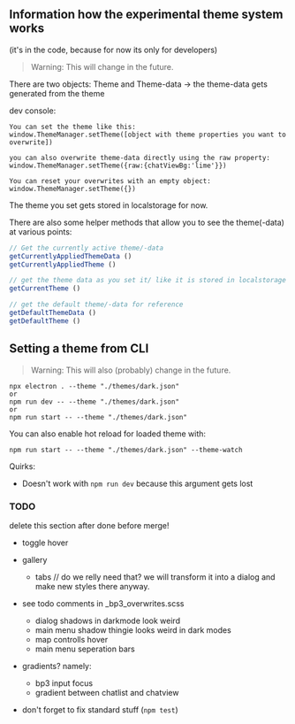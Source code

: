 ## Information how the experimental theme system works
(it's in the code, because for now its only for developers)
> Warning: This will change in the future.


There are two objects: Theme and Theme-data -> the theme-data gets generated from the theme


dev console:
```
You can set the theme like this:
window.ThemeManager.setTheme([object with theme properties you want to overwrite])

you can also overwrite theme-data directly using the raw property:
window.ThemeManager.setTheme({raw:{chatViewBg:'lime'}})

You can reset your overwrites with an empty object:
window.ThemeManager.setTheme({})
```

The theme you set gets stored in localstorage for now.

There are also some helper methods that allow you to see the theme(-data) at various points:

```js
// Get the currently active theme/-data
getCurrentlyAppliedThemeData ()
getCurrentlyAppliedTheme ()

// get the theme data as you set it/ like it is stored in localstorage
getCurrentTheme ()

// get the default theme/-data for reference
getDefaultThemeData ()
getDefaultTheme ()
```


## Setting a theme from CLI

> Warning: This will also (probably) change in the future.

```
npx electron . --theme "./themes/dark.json"
or
npm run dev -- --theme "./themes/dark.json"
or
npm run start -- --theme "./themes/dark.json"
```

You can also enable hot reload for loaded theme with:

```
npm run start -- --theme "./themes/dark.json" --theme-watch
```

Quirks:
- Doesn't work with `npm run dev` because this argument gets lost

### TODO
delete this section after done before merge!

- toggle hover
- gallery
    - tabs // do we relly need that? we will transform it into a dialog and make new styles there anyway.

- see todo comments in _bp3_overwrites.scss
    - dialog shadows in darkmode look weird
    - main menu shadow thingie looks weird in dark modes
    - map controlls hover
    - main menu seperation bars

- gradients? namely:
    - bp3 input focus
    - gradient between chatlist and chatview

- don't forget to fix standard stuff (`npm test`)
